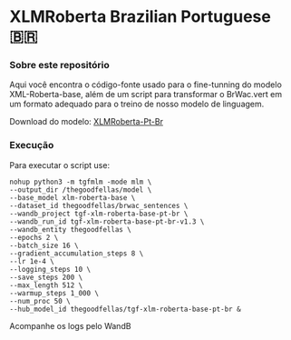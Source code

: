 # XLMRoberta Brazilian Portuguese :brazil:

<!--:uk: English [documentation here](README_en.md)-->

### Sobre este repositório

Aqui você encontra o código-fonte usado para o fine-tunning do modelo XML-Roberta-base, além de um script para transformar
o BrWac.vert em um formato adequado para o treino de nosso modelo de linguagem.

Download do modelo: [XLMRoberta-Pt-Br](https://huggingface.co/thegoodfellas/tgf-xlm-roberta-base-pt-br)

### Execução

Para executar o script use:

```shell
nohup python3 -m tgfmlm -mode mlm \
--output_dir /thegoodfellas/model \
--base_model xlm-roberta-base \
--dataset_id thegoodfellas/brwac_sentences \
--wandb_project tgf-xlm-roberta-base-pt-br \
--wandb_run_id tgf-xlm-roberta-base-pt-br-v1.3 \
--wandb_entity thegoodfellas \
--epochs 2 \
--batch_size 16 \
--gradient_accumulation_steps 8 \
--lr 1e-4 \
--logging_steps 10 \
--save_steps 200 \
--max_length 512 \
--warmup_steps 1_000 \
--num_proc 50 \
--hub_model_id thegoodfellas/tgf-xlm-roberta-base-pt-br &
```

Acompanhe os logs pelo WandB
